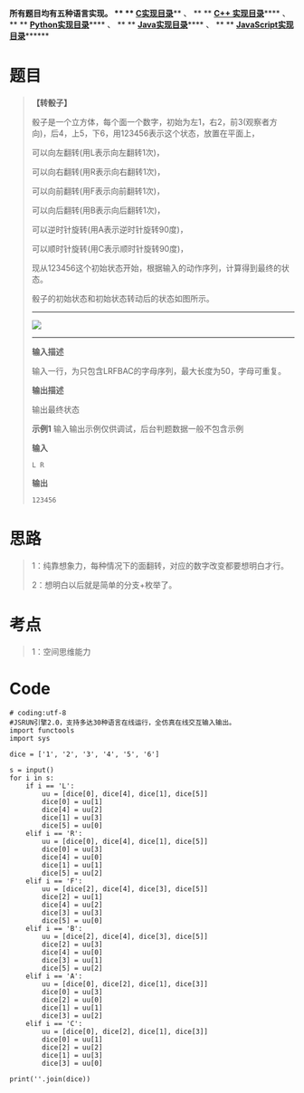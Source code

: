 **所有题目均有五种语言实现。 ** **
**[C实现目录](https://renjie.blog.csdn.net/article/details/129190260
"C实现目录")****** 、 ** ** **[C++
实现目录](https://blog.csdn.net/misayaaaaa/category_12036814.html "C++
实现目录")****** 、 ** **
**[Python实现目录](https://blog.csdn.net/misayaaaaa/category_12111005.html
"Python实现目录")****** 、 ** **
**[Java实现目录](https://blog.csdn.net/misayaaaaa/category_12111006.html
"Java实现目录")****** 、 ** **
**[JavaScript实现目录](https://blog.csdn.net/misayaaaaa/category_12199270.html
"JavaScript实现目录")********

# 题目

> **【转骰子】**
>
> 骰子是一个立方体，每个面一个数字，初始为左1，右2，前3(观察者方向)，后4，上5，下6，用123456表示这个状态，放置在平面上，
>
> 可以向左翻转(用L表示向左翻转1次)，
>
> 可以向右翻转(用R表示向右翻转1次)，
>
> 可以向前翻转(用F表示向前翻转1次)，
>
> 可以向后翻转(用B表示向后翻转1次)，
>
> 可以逆时针旋转(用A表示逆时针旋转90度)，
>
> 可以顺时针旋转(用C表示顺时针旋转90度)，
>
> 现从123456这个初始状态开始，根据输入的动作序列，计算得到最终的状态。
>
> 骰子的初始状态和初始状态转动后的状态如图所示。
>
> * * *
>
> ![](https://img-blog.csdnimg.cn/090551a9e28f474787c55a8651469e99.png)
>
> * * *
>
> **输入描述**
>
> 输入一行，为只包含LRFBAC的字母序列，最大长度为50，字母可重复。
>
> **输出描述**
>
> 输出最终状态
>
> **示例1** 输入输出示例仅供调试，后台判题数据一般不包含示例
>
> **输入**
>
> `L R`
>
> **输出**
>
> `123456`

# 思路

> 1：纯靠想象力，每种情况下的面翻转，对应的数字改变都要想明白才行。
>
> 2：想明白以后就是简单的分支+枚举了。

# 考点

> 1：空间思维能力

# Code

    
    
    # coding:utf-8
    #JSRUN引擎2.0，支持多达30种语言在线运行，全仿真在线交互输入输出。 
    import functools
    import sys
     
    dice = ['1', '2', '3', '4', '5', '6']
    
    s = input()
    for i in s:
        if i == 'L':
            uu = [dice[0], dice[4], dice[1], dice[5]]
            dice[0] = uu[1]
            dice[4] = uu[2]
            dice[1] = uu[3]
            dice[5] = uu[0]
        elif i == 'R':
            uu = [dice[0], dice[4], dice[1], dice[5]]
            dice[0] = uu[3]
            dice[4] = uu[0]
            dice[1] = uu[1]
            dice[5] = uu[2]
        elif i == 'F':
            uu = [dice[2], dice[4], dice[3], dice[5]]
            dice[2] = uu[1]
            dice[4] = uu[2]
            dice[3] = uu[3]
            dice[5] = uu[0]
        elif i == 'B':
            uu = [dice[2], dice[4], dice[3], dice[5]]
            dice[2] = uu[3]
            dice[4] = uu[0]
            dice[3] = uu[1]
            dice[5] = uu[2]
        elif i == 'A':
            uu = [dice[0], dice[2], dice[1], dice[3]]
            dice[0] = uu[3]
            dice[2] = uu[0]
            dice[1] = uu[1]
            dice[3] = uu[2]
        elif i == 'C':
            uu = [dice[0], dice[2], dice[1], dice[3]]
            dice[0] = uu[1]
            dice[2] = uu[2]
            dice[1] = uu[3]
            dice[3] = uu[0]
    
    print(''.join(dice))
    

